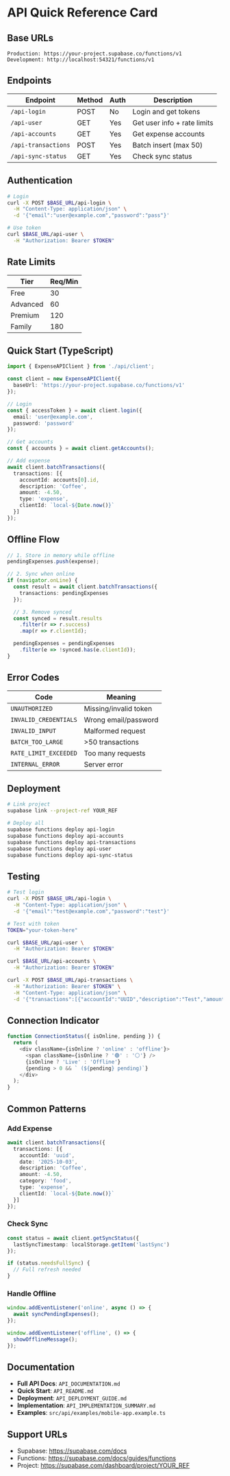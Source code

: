 # API Quick Reference Card

## Base URLs

```
Production: https://your-project.supabase.co/functions/v1
Development: http://localhost:54321/functions/v1
```

## Endpoints

| Endpoint | Method | Auth | Description |
|----------|--------|------|-------------|
| `/api-login` | POST | No | Login and get tokens |
| `/api-user` | GET | Yes | Get user info + rate limits |
| `/api-accounts` | GET | Yes | Get expense accounts |
| `/api-transactions` | POST | Yes | Batch insert (max 50) |
| `/api-sync-status` | GET | Yes | Check sync status |

## Authentication

```bash
# Login
curl -X POST $BASE_URL/api-login \
  -H "Content-Type: application/json" \
  -d '{"email":"user@example.com","password":"pass"}'

# Use token
curl $BASE_URL/api-user \
  -H "Authorization: Bearer $TOKEN"
```

## Rate Limits

| Tier | Req/Min |
|------|---------|
| Free | 30 |
| Advanced | 60 |
| Premium | 120 |
| Family | 180 |

## Quick Start (TypeScript)

```typescript
import { ExpenseAPIClient } from './api/client';

const client = new ExpenseAPIClient({
  baseUrl: 'https://your-project.supabase.co/functions/v1'
});

// Login
const { accessToken } = await client.login({
  email: 'user@example.com',
  password: 'password'
});

// Get accounts
const { accounts } = await client.getAccounts();

// Add expense
await client.batchTransactions({
  transactions: [{
    accountId: accounts[0].id,
    description: 'Coffee',
    amount: -4.50,
    type: 'expense',
    clientId: `local-${Date.now()}`
  }]
});
```

## Offline Flow

```typescript
// 1. Store in memory while offline
pendingExpenses.push(expense);

// 2. Sync when online
if (navigator.onLine) {
  const result = await client.batchTransactions({
    transactions: pendingExpenses
  });

  // 3. Remove synced
  const synced = result.results
    .filter(r => r.success)
    .map(r => r.clientId);

  pendingExpenses = pendingExpenses
    .filter(e => !synced.has(e.clientId));
}
```

## Error Codes

| Code | Meaning |
|------|---------|
| `UNAUTHORIZED` | Missing/invalid token |
| `INVALID_CREDENTIALS` | Wrong email/password |
| `INVALID_INPUT` | Malformed request |
| `BATCH_TOO_LARGE` | >50 transactions |
| `RATE_LIMIT_EXCEEDED` | Too many requests |
| `INTERNAL_ERROR` | Server error |

## Deployment

```bash
# Link project
supabase link --project-ref YOUR_REF

# Deploy all
supabase functions deploy api-login
supabase functions deploy api-accounts
supabase functions deploy api-transactions
supabase functions deploy api-user
supabase functions deploy api-sync-status
```

## Testing

```bash
# Test login
curl -X POST $BASE_URL/api-login \
  -H "Content-Type: application/json" \
  -d '{"email":"test@example.com","password":"test"}'

# Test with token
TOKEN="your-token-here"

curl $BASE_URL/api-user \
  -H "Authorization: Bearer $TOKEN"

curl $BASE_URL/api-accounts \
  -H "Authorization: Bearer $TOKEN"

curl -X POST $BASE_URL/api-transactions \
  -H "Authorization: Bearer $TOKEN" \
  -H "Content-Type: application/json" \
  -d '{"transactions":[{"accountId":"UUID","description":"Test","amount":-10,"type":"expense"}]}'
```

## Connection Indicator

```typescript
function ConnectionStatus({ isOnline, pending }) {
  return (
    <div className={isOnline ? 'online' : 'offline'}>
      <span className={isOnline ? '🟢' : '⚪'} />
      {isOnline ? 'Live' : 'Offline'}
      {pending > 0 && ` (${pending} pending)`}
    </div>
  );
}
```

## Common Patterns

### Add Expense
```typescript
await client.batchTransactions({
  transactions: [{
    accountId: 'uuid',
    date: '2025-10-03',
    description: 'Coffee',
    amount: -4.50,
    category: 'food',
    type: 'expense',
    clientId: `local-${Date.now()}`
  }]
});
```

### Check Sync
```typescript
const status = await client.getSyncStatus({
  lastSyncTimestamp: localStorage.getItem('lastSync')
});

if (status.needsFullSync) {
  // Full refresh needed
}
```

### Handle Offline
```typescript
window.addEventListener('online', async () => {
  await syncPendingExpenses();
});

window.addEventListener('offline', () => {
  showOfflineMessage();
});
```

## Documentation

- **Full API Docs**: `API_DOCUMENTATION.md`
- **Quick Start**: `API_README.md`
- **Deployment**: `API_DEPLOYMENT_GUIDE.md`
- **Implementation**: `API_IMPLEMENTATION_SUMMARY.md`
- **Examples**: `src/api/examples/mobile-app.example.ts`

## Support URLs

- Supabase: https://supabase.com/docs
- Functions: https://supabase.com/docs/guides/functions
- Project: https://supabase.com/dashboard/project/YOUR_REF
